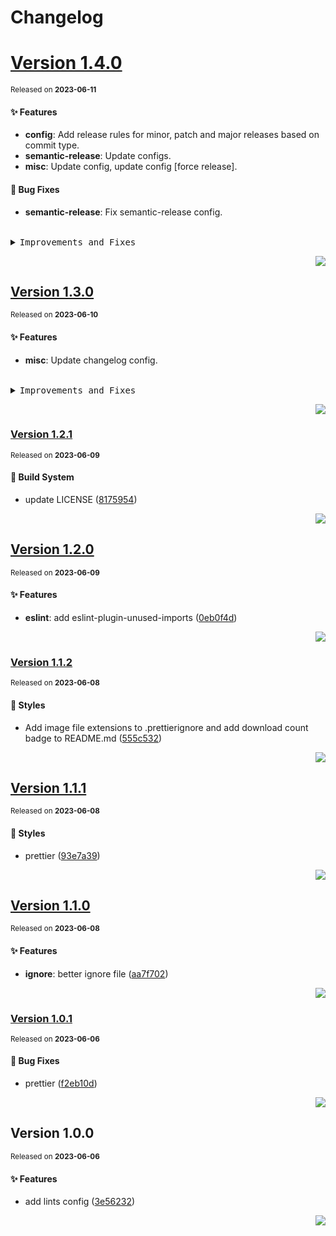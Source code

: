 <a name="readme-top"></a>

# Changelog

# [Version 1.4.0](https://github.com/lobehub/lobe-lint/compare/v1.3.0...v1.4.0)

<sup>Released on **2023-06-11**</sup>

#### ✨ Features

- **config**: Add release rules for minor, patch and major releases based on commit type.
- **semantic-release**: Update configs.
- **misc**: Update config, update config \[force release].

#### 🐛 Bug Fixes

- **semantic-release**: Fix semantic-release config.

<br/>

<details>
<summary><kbd>Improvements and Fixes</kbd></summary>

##### Code refactoring

- **misc**: Update config files to import from dist directory ([dac1221](https://github.com/lobehub/lobe-lint/commit/dac1221))

##### What's improved

- **config**: Add release rules for minor, patch and major releases based on commit type ([dabb122](https://github.com/lobehub/lobe-lint/commit/dabb122))
- **semantic-release**: Update configs ([738941a](https://github.com/lobehub/lobe-lint/commit/738941a))
- **misc**: Update config ([2f282fa](https://github.com/lobehub/lobe-lint/commit/2f282fa))
- **misc**: Update config \[force release] ([96a8483](https://github.com/lobehub/lobe-lint/commit/96a8483))

##### Chores

- **npmrc, package.json, src**: Update hoist patterns and packages ([2c3c741](https://github.com/lobehub/lobe-lint/commit/2c3c741))

##### What's fixed

- **semantic-release**: Fix semantic-release config ([43a4858](https://github.com/lobehub/lobe-lint/commit/43a4858))

##### Build system

- **misc**: Update package.json ([6509087](https://github.com/lobehub/lobe-lint/commit/6509087))

##### Documentation

- **misc**: Update CHANGELOG.md \[skip ci] ([2345aa2](https://github.com/lobehub/lobe-lint/commit/2345aa2))

</details>

<div align="right">

[![](https://img.shields.io/badge/-BACK_TO_TOP-151515?style=flat-square)](#readme-top)

</div>

## [Version 1.3.0](https://github.com/lobehub/lobe-lint/compare/v1.2.1...v1.3.0)

<sup>Released on **2023-06-10**</sup>

#### ✨ Features

- **misc**: Update changelog config.

<br/>

<details>
<summary><kbd>Improvements and Fixes</kbd></summary>

##### What's improved

- **misc**: Update changelog config ([158674c](https://github.com/lobehub/lobe-lint/commit/158674c))

</details>

<div align="right">

[![](https://img.shields.io/badge/-BACK_TO_TOP-151515?style=flat-square)](#readme-top)

</div>

### [Version 1.2.1](https://github.com/lobehub/lobe-lint/compare/v1.2.0...v1.2.1)

<sup>Released on **2023-06-09**</sup>

#### 👷 Build System

- update LICENSE ([8175954](https://github.com/lobehub/lobe-lint/commit/8175954))

<div align="right">

[![](https://img.shields.io/badge/-BACK_TO_TOP-151515?style=flat-square)](#readme-top)

</div>

## [Version 1.2.0](https://github.com/lobehub/lobe-lint/compare/v1.1.2...v1.2.0)

<sup>Released on **2023-06-09**</sup>

#### ✨ Features

- **eslint**: add eslint-plugin-unused-imports ([0eb0f4d](https://github.com/lobehub/lobe-lint/commit/0eb0f4d))

<div align="right">

[![](https://img.shields.io/badge/-BACK_TO_TOP-151515?style=flat-square)](#readme-top)

</div>

### [Version 1.1.2](https://github.com/lobehub/lobe-lint/compare/v1.1.1...v1.1.2)

<sup>Released on **2023-06-08**</sup>

#### 💄 Styles

- Add image file extensions to .prettierignore and add download count badge to README.md ([555c532](https://github.com/lobehub/lobe-lint/commit/555c532))

<div align="right">

[![](https://img.shields.io/badge/-BACK_TO_TOP-151515?style=flat-square)](#readme-top)

</div>

## [Version 1.1.1](https://github.com/lobehub/lobe-lint/compare/v1.1.0...v1.1.1)

<sup>Released on **2023-06-08**</sup>

#### 💄 Styles

- prettier ([93e7a39](https://github.com/lobehub/lobe-lint/commit/93e7a39))

<div align="right">

[![](https://img.shields.io/badge/-BACK_TO_TOP-151515?style=flat-square)](#readme-top)

</div>

## [Version 1.1.0](https://github.com/lobehub/lobe-lint/compare/v1.0.1...v1.1.0)

<sup>Released on **2023-06-08**</sup>

#### ✨ Features

- **ignore**: better ignore file ([aa7f702](https://github.com/lobehub/lobe-lint/commit/aa7f702))

<div align="right">

[![](https://img.shields.io/badge/-BACK_TO_TOP-151515?style=flat-square)](#readme-top)

</div>

### [Version 1.0.1](https://github.com/lobehub/lint/compare/v1.0.0...v1.0.1)

<sup>Released on **2023-06-06**</sup>

#### 🐛 Bug Fixes

- prettier ([f2eb10d](https://github.com/lobehub/lint/commit/f2eb10d))

<div align="right">

[![](https://img.shields.io/badge/-BACK_TO_TOP-151515?style=flat-square)](#readme-top)

</div>

## Version 1.0.0

<sup>Released on **2023-06-06**</sup>

#### ✨ Features

- add lints config ([3e56232](https://github.com/lobehub/lobe-lint/commit/3e56232))

<div align="right">

[![](https://img.shields.io/badge/-BACK_TO_TOP-151515?style=flat-square)](#readme-top)

</div>
